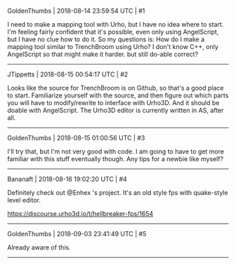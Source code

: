 GoldenThumbs | 2018-08-14 23:59:54 UTC | #1

I need to make a mapping tool with Urho, but I have no idea where to start. I'm feeling fairly confident that it's possible, even only using AngelScript, but I have no clue how to do it. So my questions is: How do I make a mapping tool similar to TrenchBroom using Urho? I don't know C++, only AngelScript so that might make it harder. but still do-able correct?

-------------------------

JTippetts | 2018-08-15 00:54:17 UTC | #2

Looks like the source for TrenchBroom is on Github, so that's a good place to start. Familiarize yourself with the source, and then figure out which parts you will have to modify/rewrite to interface with Urho3D. And it should be doable with AngelScript. The Urho3D editor is currently written in AS, after all.

-------------------------

GoldenThumbs | 2018-08-15 01:00:56 UTC | #3

I'll try that, but I'm not very good with code. I am going to have to get more familiar with this stuff eventually though. Any tips for a newbie like myself?

-------------------------

Bananaft | 2018-08-16 19:02:20 UTC | #4

Definitely check out @Enhex 's project. It's an old style fps with quake-style level editor. 

https://discourse.urho3d.io/t/hellbreaker-fps/1654

-------------------------

GoldenThumbs | 2018-09-03 23:41:49 UTC | #5

Already aware of this.

-------------------------

